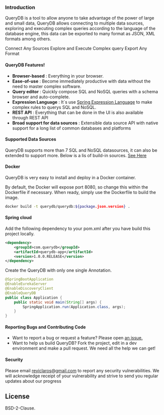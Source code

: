 ### Introduction

QueryDB is a tool to allow anyone to take advantage of the power of large and small data, QueryDB allows connecting to multiple data sources, exploring and executing complex queries according to the language of the database engine, this data can be exported to many format as JSON, XML formats among others.

Connect Any Sources
Explore and Execute Complex query
Export Any Format

#### QueryDB Features!

  - **Browser-based** : Everything in your browser.
  - **Ease-of-use** : Become immediately productive with data without the need to master complex software.
  - **Query editor** : Quickly compose SQL and NoSQL queries with a schema browser and auto-complete.
   - **Expression Language** : It´s use  [Spring Expression Language](https://docs.spring.io/spring-framework/docs/3.0.x/reference/expressions.html) to make complex rules to querys SQL and NoSQL.
  - **REST API** : Everything that can be done in the UI is also available through REST API
  - **Broad support for data sources** : Extensible data source API with native support for a long list of common databases and platforms

#### Supported Data Sources

QueryDB supports more than 7 SQL and NoSQL datasources, it can also be extended to support more. Below is a lis of build-in sources.
[See Here](/providers/basics)

#### Docker
QueryDB is very easy to install and deploy in a Docker container.

By default, the Docker will expose port 8080, so change this within the Dockerfile if necessary. When ready, simply use the Dockerfile to build the image.

```sh
docker build -t querydb/querydb:${package.json.version} .
```

#### Spring cloud
Add the following dependency to your pom.xml after you have build this project locally.
```xml
<dependency>
	<groupId>com.querydb</groupId>
	<artifactId>querydb-app</artifactId>
	<version>1.0.0.RELEASE</version>
</dependency>
```
Create the QueryDB with only one single Annotation.
```java
@SpringBootApplication
@EnableEurekaServer
@EnableDiscoveryClient
@EnableQueryDB
public class Application {
	public static void main(String[] args) {
		SpringApplication.run(Application.class, args);
	}
}
```

#### Reporting Bugs and Contributing Code
- Want to report a bug or request a feature? Please open [an issue.](https://github.com/getquerydb/querydb/issues/new)
- Want to help us build QueryDB? Fork the project, edit in a dev environment and make a pull request. We need all the help we can get!

#### Security

Please email reyiclaros@gmail.com to report any security vulnerabilities. We will acknowledge receipt of your vulnerability and strive to send you regular updates about our progress

License
----

BSD-2-Clause.
